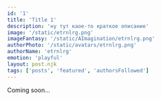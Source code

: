 ```yaml
---
id: '1'
title: 'Title 1'
description: 'ну тут каое-то краткое описание'
image: '/static/etrnlrg.png'
imageFantasy: '/static/AImagination/etrnlrg.png'
authorPhoto: '/static/avatars/etrnlrg.png'
authorName: 'etrnlrg'
emotion: 'playful'
layout: post.njk
tags: ['posts', 'featured', 'authorsFollowed']
---
```


Coming soon...

